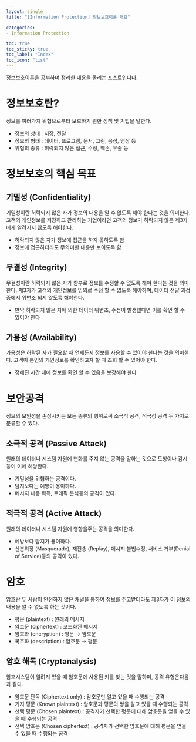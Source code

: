 ```yaml
---
layout: single
title: "[Information Protection] 정보보호이론 개요"

categories:
- Information Protection

toc: true
toc_sticky: true
toc_label: "Index"
toc_icon: "list"
---
```


정보보호이론을 공부하며 정리한 내용을 올리는 포스트입니다.

# 정보보호란?

정보를 여러가지 위협으로부터 보호하기 윈한 정책 및 기법을 말한다.

- 정보의 상태 : 저장, 전달
- 정보의 형태 : 데이터, 프로그램, 문서, 그림, 음성, 영상 등
- 위협의 종류 : 허락되지 않은 접근, 수정, 훼손, 유출 등

# 정보보호의 핵심 목표

## 기밀성 (Confidentiality)

기밀성이란 허락되지 않은 자가 정보의 내용을 알 수 없도록 해야 한다는 것을 의미한다.
고객의 개인정보를 저장하고 관리하는 기업이라면 고객의 정보가 허락되지 않은 제3자에게 알려지지 않도록 해야한다.

- 허락되지 않은 자가 정보에 접근을 하지 못하도록 함
- 정보에 접근하더라도 무의미한 내용만 보이도록 함

## 무결성 (Integrity)

무결성이란 허락되지 않은 자가 함부로 정보를 수정할 수 없도록 해야 한다는 것을 의미한다.
제3자가 고객의 개인정보를 임의로 수정 할 수 없도록 해야하며, 데이터 전달 과정중에서 위변조 되지 않도록 해야한다.

- 만약 허락되지 않은 자에 의한 데이터 위변조, 수정이 발생했다면 이를 확인 할 수 있어야 한다

## 가용성 (Availability)

가용성은 허락된 자가 필요할 때 언제든지 정보를 사용할 수 있어야 한다는 것을 의미한다.
고객이 본인의 개인정보를 확인하고자 할 때 조회 할 수 있어야 한다.

- 정해진 시간 내에 정보를 확인 할 수 있음을 보장해야 한다

# 보안공격

정보의 보안성을 손상시키는 모든 종류의 행위로써 소극적 공격, 적극정 공격 두 가지로 분류할 수 있다.

## 소극적 공격 (Passive Attack)

원래의 데이터나 시스템 자원에 변화를 주지 않는 공격을 말하는 것으로 도청이나 감시등이 이에 해당한다.

- 기밀성을 위협하는 공격이다.
- 탐지보다는 예방이 용이하다.
- 메시지 내용 획득, 트래픽 분석등의 공격이 있다.

## 적극적 공격 (Active Attack)

원래의 데이터나 시스템 자원에 영향을주는 공격을 의미한다.

- 예방보다 탐지가 용이하다.
- 신분위장 (Masquerade), 재전송 (Replay), 메시지 불법수정, 서비스 거부(Denial of Service)등의 공격이 있다.

# 암호

암호란 두 사람이 안전하지 않은 채널을 통하여 정보를 주고받더라도 제3자가 이 정보의 내용을 알 수 없도록 하는 것이다.

- 평문 (plaintext) : 원래의 메시지
- 암호문 (ciphertext) : 코드화된 메시지
- 암호화 (encryption) : 평문 → 암호문
- 복호화 (description) : 암호문 → 평문

## 암호 해독 (Cryptanalysis)

암호시스템이 알려져 있을 때 암호문에 사용된 키를 찾는 것을 말하며, 공격 유형은다음과 같다.

- 암호문 단독 (Ciphertext only) : 암호문만 알고 있을 때 수행되는 공격
- 기지 평문 (Known plaintext) : 암호문과 평문의 쌍을 알고 있을 때 수행되는 공격
- 선택 평문 (Chosen plaintext) : 공격자가 선택한 평문에 대해 암호문을 얻을 수 있을 때 수행되는 공격
- 선택 암호문 (Chosen ciphertext) : 공격자가 선택한 암호문에 대해 평문을 얻을 수 있을 때 수행되는 공격